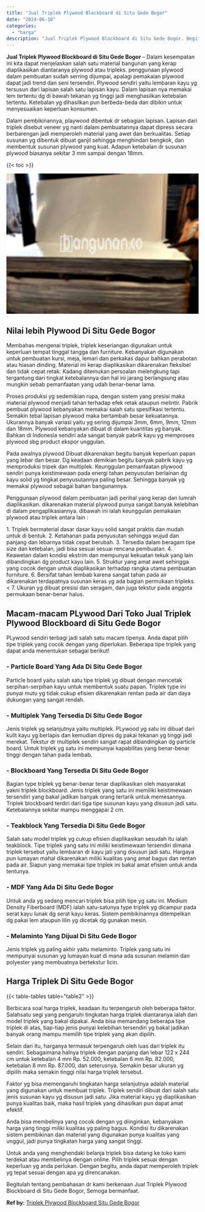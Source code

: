 ```yaml
---
title: "Jual Triplek Plywood Blockboard di Situ Gede Bogor"
date: "2024-06-10"
categories: 
  - "harga"
description: "Jual Triplek Plywood Blockboard di Situ Gede Bogor. Begitulah tentang pembahasan dr kami berkenaan Jual Triplek Plywood Blockboard di Situ Gede Bogor, Semoga..."
---
```


**Jual Triplek Plywood Blockboard di Situ Gede Bogor** – Dalam kesempatan ini kita dapat menjelaskan salah satu material bangunan yang kerap diaplikasikan diantaranya plywood atau tripleks. penggunaan plywood dalam pembuatan sudah serring dijumpai, apalagi pemakaian plywood dapat jadi trend dan seni tersendiri. Plywood sendiri yaitu lembaran kayu yg tersusun dari lapisan salah satu lapisan kayu. Dalam lapisan nya memakai lem tertentu dg di bawah tekanan yg tinggi jadi menghasilkan ketebalan tertentu. Ketebalan yg dihasilkan pun berbeda-beda dan dibikin untuk menyesuaikan keperluan konsumen.

Dalam pembikinannya, playwood dibentuk dr sebagian lapisan. Lapisan dari triplek disebut veneer yg nanti dalam pembuatannya dapat dipress secara berbarengan jadi memperoleh material yang awet dan berkualitas. Setiap susunan yg dibentuk dibuat ganjil sehingga menghindari bengkok, dan membentuk susunan plywood yang kuat. Adapun ketebalan dr susunan plywood biasanya sekitar 3 mm sampai dengan 18mm.

{{< toc >}}

![Jual Triplek Plywood Blockboard di Situ Gede Bogor](/images/jual-triplek-murah-47.png)

## Nilai lebih Plywood Di Situ Gede Bogor

Membahas mengenai triplek, triplek keseriangan digunakan untuk keperluan tempat tinggal tangga dan furniture. Kebanyakan digunakan untuk pembuatan kursi, meja, lemari dan perkakas dapur bahkan perabotan atau hiasan dinding. Material ini kerap diaplikasikan dikarenakan fleksibel dan tidak cepat retak. Kadang ditemukan persoalan melengkung tapi tergantung dari tingkat ketebalannya dan hal ini jarang berlangsung atau mungkin sebab pemanfaatan yang udah benar-benar lama.

Proses produksi yg sedemikian rupa, dengan sistem yang presisi maka material plywood menjadi tahan terhadap efek retak ataupun melintir. Pabrik pembuat plywood kebanyakan memakai salah satu spesifikasi tertentu. Semakin tebal lapisan plywood maka bertambah besar kekuatannya. Ukurannya banyak variasi yaitu yg sering dijumpai 3mm, 6mm, 9mm, 12mm dan 18mm. Plywood kebanyakan dibuat di dalam kuantitas yg banyak. Bahkan di Indonesia sendiri ada sangat banyak pabrik kayu yg memproses plywood sbg product ekspor unggulan.

Pada awalnya plywood Dibuat dikarenakan begitu banyak keperluan papan yang lebar dan besar. Dg keadaan demikian begitu banyak pabrik kayu yg memproduksi tripek dan multiplek. Keunggulan pemanfaatan plywood sendiri punya keistimewaan pada energi tahan penyusutan berlainan dg kayu solid yg tingkat penyusutannya paling besar. Sehingga banyak yg memakai plywood sebagai bahan bangunannya.

Penggunaan plywood dalam pembuatan jadi perihal yang kerap dan lumrah diaplikasikan. dikarenakan material plywood punya sangat banyak kelebihan di dalam pengaplikasiannya. dibawah ini ialah keunggulan pemakaian plywood atau triplek antara lain :

1\. Triplek bermaterial dasar dasar kayu solid sangat praktis dan mudah untuk di bentuk. 2. Ketahanan pada penyusutan sehingga wujud dan panjang dan lebarnya tidak cepat berubah. 3. Tersedia dalam beragam tipe size dan ketebalan, jadi bisa sesuai sesuai rencana pembuatan. 4. Keawetan dalam kondisi ekstrim dan mempunyai kekuatan tekuk yang lain dibandingkan dg product kayu lain. 5. Struktur yang amat awet sehingga yang cocok dengan untuk diaplikasikan terhadap rangka utama pembuatan furniture. 6. Bersifat tahan lembab karena sangat tahan pada air dikarenakan terdapatnya susunan keras yg ada bagian permukaan tripleks.< 7. Ukuran yg dibuat presisi dan seragam, dan juga tekstur pada anggota permukaan benar-benar halus.

## Macam-macam PLywood Dari Toko Jual Triplek Plywood Blockboard di Situ Gede Bogor

PLywood sendiri terbagi jadi salah satu macam tipenya. Anda dapat pilih tipe triplek yang cocok dengan yang diperlukan. Beberapa tipe triplek yang dapat anda menentukan sebagai berikut!

### \- Particle Board Yang Ada Di Situ Gede Bogor

Particle board yaitu salah satu tipe triplek yg dibuat dengan mencetak serpihan-serpihan kayu untuk membentuk suatu papan. Triplek type ini punyai mutu yg tidak cukup efisien dikarenakan rentan pada air dan daya dukungan yang sangat rendah.

### \- Multiplek Yang Tersedia Di Situ Gede Bogor

Jenis triplek yg selanjutnya yaitu multiplek. PLywood yg satu ini dibuat dari kulit kayu yg berlapis dan kemudian dipres dg pakai tekanan yg tinggi jadi merekat. Tekstur dr multiplek sendiri sangat rapat dibandingkan dg particle board. Untuk triplek yg satu ini mempunyai kapabilitas yang benar-benar tinggi dengan tahan pada lembab.

### \- Blockboard Yang Tersedia Di Situ Gede Bogor

Bagian type triplek yg benar-benar tenar diaplikasikan oleh masyarakat yakni triplek blockboard. Jenis triplek yang satu ini memiliki keistimewaan tersendiri yang bakal jadikan banyak orang tertarik untuk memesannya. Triplek blockboard terdiri dari tiga tipe susunan kayu yang disusun jadi satu. Ketebalannya sekitar mampu menggapai 2 cm.

### \- Teakblock Yang Tersedia Di Situ Gede Bogor

Salah satu model triplek yg cukup efisien diaplikasikan sesudah itu ialah teakblock. Tipe triplek yang satu ini miliki keistimewaan tersendiri dimana triplek tersebut yaitu lembaran dr kayu jati yang disusun jadi satu. Hargaya pun lumayan mahal dikarenakan miliki kualitas yang amat bagus dan rentan pada air. Siapun yang memakai tipe triplek ini bakal amat efisien untuk anda tentunya.

### \- MDF Yang Ada Di Situ Gede Bogor

Untuk anda yg sedang mencari triplek bisa pilih tipe yg satu ini. Medium Density Fiberboard (MDF) ialah satu-satunya type triplek yg dicampur pada serat kayu lunak dg serat kayu keras. Sistem pembikinannya ditempelkan dg pakai lem ataupun lilin yg dicetak dg gunakan mesin.

### \- Melaminto Yang Dijual Di Situ Gede Bogor

Jenis triplek yg paling akhir yaitu melaminto. Triplek yang satu ini mempunyai susunan yg lumayan kuat di mana ada susunan melamin dan polyester yang membuatnya bertekstur licin.

## Harga Triplek Di Situ Gede Bogor

{{< table-tables table="table2" >}}

Berbicara soal harga triplek, keadaan itu terpengaruh oleh beberapa faktor. Salahsatu segi yang pengaruhi tingkatan harga triplek diantaranya ialah dari model triplek yang bakal dipakai. Anda bisa memandang beberapa tipe triplek di atas, tiap-tiap jenis punyai kelebihan tersendiri yg bakal jadikan banyak orang mampu memilih tipe triplek yang akan dipilih.

Selain dari itu, harganya termasuk terpengaruh oleh luas dari triplek itu sendiri. Sebagaimana halnya triplek dengan panjang dan lebar 122 x 244 cm untuk ketebalan 4 mm Rp. 52.000, ketebalan 6 mm Rp. 82.000, ketebalan 8 mm Rp. 87.000, dan seterusnya. Semakin besar ukuran yg dipilih maka semakin tinggi nilai harga triplek tersebut.

Faktor yg bisa memengaruhi tingkatan harga selanjutnya adalah material yang digunakan untuk membuat triplek. Triplek sendiri dibuat dari salah satu jenis susunan kayu yg disusun jadi satu. Jika material kayu yg diaplikasikan punya kualitas baik, maka hasil triplek yang dihasilkan pun dapat amat efektif.

Anda bisa membelinya yang cocok dengan yg diinginkan, kebanyakan harga yang tinggi miliki kualitas yg paling bagus. Kondisi itu dikarenakan sistem pembikinan dan material yang digunakan punya kualitas yang unggul, jadi punya tingkatan harga yang sangat tinggi.

Untuk anda yang menghendaki belanja triplek bisa datang ke toko kami terdekat atau membelinya dengan online. Pilih triplek sesuai dengan keperluan yg anda perlukan. Dengan begitu, anda dapat memperoleh triplek yg tepat sesuai dengan apa yg direncanakan.

Begitulah tentang pembahasan dr kami berkenaan Jual Triplek Plywood Blockboard di Situ Gede Bogor, Semoga bermanfaat.

**Ref by:** [Triplek Plywood Blockboard Situ Gede Bogor](https://id.wikipedia.org/wiki/Triplek)
